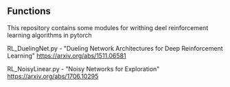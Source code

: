 ## Functions

This repository contains some modules for writhing deel reinforcement learning algorithms in pytorch

RL_DuelingNet.py - "Dueling Network Architectures for Deep Reinforcement Learning"
https://arxiv.org/abs/1511.06581

RL_NoisyLinear.py - "Noisy Networks for Exploration"
https://arxiv.org/abs/1706.10295
